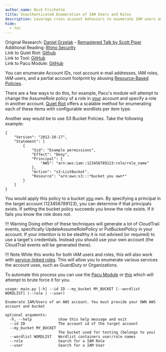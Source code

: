 ```yaml
---
author_name: Nick Frichette
title: Unauthenticated Enumeration of IAM Users and Roles
description: Leverage cross account behaviors to enumerate IAM users and roles in a different AWS account without authentication.
hide:
  - toc
---
```


Original Research: [Daniel Grzelak](https://twitter.com/dagrz) - [Remastered Talk by Scott Piper](https://www.youtube.com/watch?v=8ZXRw4Ry3mQ)  
Additional Reading: [Rhino Security](https://rhinosecuritylabs.com/aws/aws-role-enumeration-iam-p2/)  
Link to Quiet Riot: [Github](https://github.com/righteousgambitresearch/quiet-riot)  
Link to Tool: [GitHub](https://github.com/Frichetten/enumate_iam_using_bucket_policy)  
Link to Pacu Module: [GitHub](https://github.com/RhinoSecurityLabs/pacu/tree/master/pacu/modules/iam__enum_roles)  

You can enumerate Account IDs, root account e-mail addresses, IAM roles, IAM users, and a partial account footprint by abusing [Resource-Based Policies](https://docs.aws.amazon.com/IAM/latest/UserGuide/access_policies.html#policies_resource-based).

There are a few ways to do this, for example, Pacu's module will attempt to change the AssumeRole policy of a role in <ins>your</ins> account and specify a role in another account. [Quiet Riot](https://github.com/righteousgambitresearch/quiet-riot) offers a scalable method for enumerating each of these items with configurable wordlists per item type.

Another way would be to use S3 Bucket Policies. Take the following example:

```
{
    "Version": "2012-10-17",
    "Statement": [
        {
            "Sid": "Example permissions",
            "Effect": "Deny",
            "Principal": {
                "AWS": "arn:aws:iam::123456789123:role/role_name"
            },
            "Action": "s3:ListBucket",
            "Resource": "arn:aws:s3:::*bucket you own*"
        }
    ]
}
```

You would apply this policy to a bucket <ins>you</ins> own. By specifying a principal in the target account (123456789123), you can determine if that principals exists. If setting the bucket policy succeeds you know the role exists. If it fails you know the role does not.

!!! Warning
    Doing either of these techniques will generate a lot of CloudTrail events, specifically UpdateAssumeRolePolicy or PutBucketPolicy in your account. If your intention is to be stealthy it is not advised (or required) to use a target's credentials. Instead you should use your own account (the CloudTrail events will be generated there).

!!! Note
    While this works for both IAM users and roles, this will also work with [service-linked roles](https://docs.aws.amazon.com/IAM/latest/UserGuide/using-service-linked-roles.html). This will allow you to enumerate various services the account uses, such as GuardDuty or Organizations.

To automate this process you can use the [Pacu Module](https://github.com/RhinoSecurityLabs/pacu/tree/master/pacu/modules/iam__enum_roles) or [this](https://github.com/Frichetten/enumate_iam_using_bucket_policy) which will attempt to brute force it for you.

```
usage: main.py [-h] --id ID --my_bucket MY_BUCKET [--wordlist WORDLIST] (--role | --user)

Enumerate IAM/Users of an AWS account. You must provide your OWN AWS account and bucket

optional arguments:
  -h, --help            show this help message and exit
  --id ID               The account id of the target account
  --my_bucket MY_BUCKET
                        The bucket used for testing (belongs to you)
  --wordlist WORDLIST   Wordlist containers user/role names
  --role                Search for a IAM Role
  --user                Search for a IAM User
```
